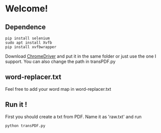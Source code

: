 # Welcome!

## Dependence
``` Shell
pip install selenium
sudo apt install Xvfb
pip install xvfbwrapper
```
Download [ChromeDriver](https://sites.google.com/a/chromium.org/chromedriver/downloads) and put it in the same folder or just use the one I support. You can also change the path in transPDF.py

## word-replacer.txt
Feel free to add your word map in word-replacer.txt

## Run it !
First you should create a txt from PDF. Name it as 'raw.txt'
and run
```
python transPDF.py
```
